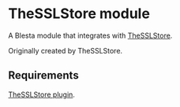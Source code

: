 # TheSSLStore module

A Blesta module that integrates with [TheSSLStore](https://thesslstore.com/).

Originally created by TheSSLStore.

## Requirements
[TheSSLStore plugin](https://github.com/blesta/plugin-thesslstore).

